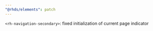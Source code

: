 ```yaml
---
"@rhds/elements": patch
---
```


`<rh-navigation-secondary>`: fixed initialization of current page indicator
